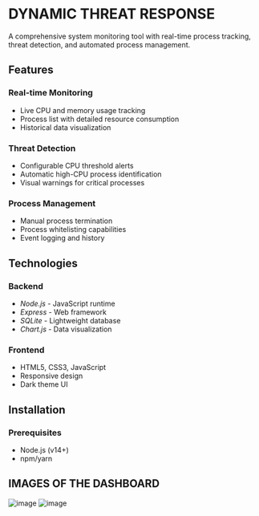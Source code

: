  # DYNAMIC THREAT RESPONSE
A comprehensive system monitoring tool with real-time process tracking, threat detection, and automated process management.

## Features

###  Real-time Monitoring
- Live CPU and memory usage tracking
- Process list with detailed resource consumption
- Historical data visualization

###  Threat Detection
- Configurable CPU threshold alerts
- Automatic high-CPU process identification
- Visual warnings for critical processes

###  Process Management
- Manual process termination
- Process whitelisting capabilities
- Event logging and history

## Technologies

### Backend
- *Node.js* - JavaScript runtime
- *Express* - Web framework
- *SQLite* - Lightweight database
- *Chart.js* - Data visualization

### Frontend
- HTML5, CSS3, JavaScript
- Responsive design
- Dark theme UI

## Installation

### Prerequisites
- Node.js (v14+)
- npm/yarn

## IMAGES OF THE DASHBOARD
![image](https://github.com/user-attachments/assets/a73677c1-41d5-44ac-8d35-be9f13b355fd)
![image](https://github.com/user-attachments/assets/f1354b0f-2624-4da1-9fb5-d778230ac951)



